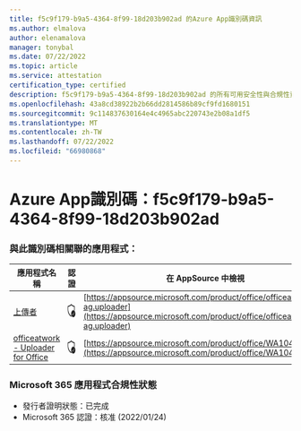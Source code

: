 ```yaml
---
title: f5c9f179-b9a5-4364-8f99-18d203b902ad 的Azure App識別碼資訊
ms.author: elmalova
author: elenamalova
manager: tonybal
ms.date: 07/22/2022
ms.topic: article
ms.service: attestation
certification_type: certified
description: f5c9f179-b9a5-4364-8f99-18d203b902ad 的所有可用安全性與合規性資訊。
ms.openlocfilehash: 43a8cd38922b2b66dd2814586b89cf9fd1680151
ms.sourcegitcommit: 9c114837630164e4c4965abc220743e2b08a1df5
ms.translationtype: MT
ms.contentlocale: zh-TW
ms.lasthandoff: 07/22/2022
ms.locfileid: "66980868"
---
```

# <a name="azure-app-id-f5c9f179-b9a5-4364-8f99-18d203b902ad"></a>Azure App識別碼：f5c9f179-b9a5-4364-8f99-18d203b902ad


### <a name="apps-associated-with-this-id"></a>與此識別碼相關聯的應用程式：
| **應用程式名稱** | **認證** | **在 AppSource 中檢視** |
|--------------|---------------|-----------------------|
| [上傳者](../forward/officeatwork-ag.uploader.md) | <img alt="Certified application badge" src="../media/certified-badge.png" height="25" width="25" /> | [https://appsource.microsoft.com/product/office/officeatwork-ag.uploader](https://appsource.microsoft.com/product/office/officeatwork-ag.uploader) |
| [officeatwork - Uploader for Office](../forward/WA104381430.md) | <img alt="Certified application badge" src="../media/certified-badge.png" height="25" width="25" /> | [https://appsource.microsoft.com/product/office/WA104381430](https://appsource.microsoft.com/product/office/WA104381430) |

### <a name="microsoft-365-app-compliance-status"></a>Microsoft 365 應用程式合規性狀態
- 發行者證明狀態：已完成
- Microsoft 365 認證：核准 (2022/01/24) 
